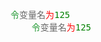 <pre style='display:none' class='zn-ref-ADs23R'>
	令变量名为125
</pre>

<pre class='zn-source-ADs23R'>
<span style='color:#293'>令</span><span style='color:#666'>变量名</span><span style='color:red'>为</span><span style='color:green'>125</span>
<span>    </span><span style='color:#293'>令</span><span style='color:#666'>变量名</span><span style='color:red'>为</span><span style='color:green'>125</span>
</pre>
